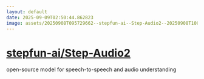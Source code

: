 ```yaml
---
layout: default
date: 2025-09-09T02:50:44.862823
image: assets/20250908T095729662--stepfun-ai--Step-Audio2--20250908T100022850--cropped.png
---
```


# [stepfun-ai/Step-Audio2](https://github.com/stepfun-ai/Step-Audio2)

open-source model for speech-to-speech and audio understanding
